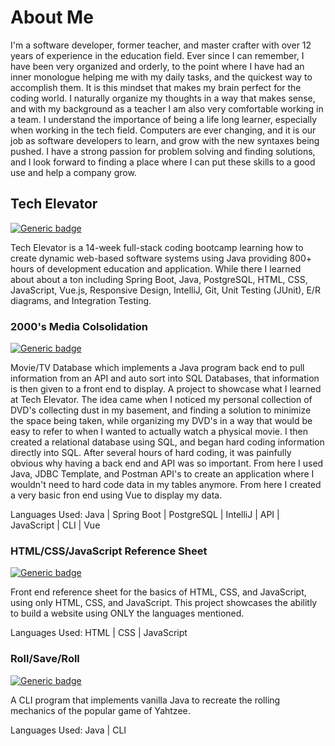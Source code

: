 # About Me

I'm a software developer, former teacher, and master crafter with over 12 years of experience in the education field. Ever since I can remember, I have been very organized and orderly, to the point where I have had an inner monologue helping me with my daily tasks, and the quickest way to accomplish them. It is this mindset that makes my brain perfect for the coding world. I naturally organize my thoughts in a way that makes sense, and with my background as a teacher I am also very comfortable working in a team. I understand the importance of being a life long learner, especially when working in the tech field. Computers are ever changing, and it is our job as software developers to learn, and grow with the new syntaxes being pushed. I have a strong passion for problem solving and finding solutions, and I look forward to finding a place where I can put these skills to a good use and help a company grow.

## Tech Elevator
[![Generic badge](https://img.shields.io/badge/STATUS-COMPLETE-GREEN.svg)](https://shields.io/)

Tech Elevator is a 14-week full-stack coding bootcamp learning how to create dynamic web-based software systems using Java providing 800+ hours of development education and application. While there I learned about about a ton including Spring Boot, Java, PostgreSQL, HTML, CSS, JavaScript, Vue.js, Responsive Design, IntelliJ, Git, Unit Testing (JUnit), E/R diagrams, and Integration Testing.

### 2000's Media Colsolidation
[![Generic badge](https://img.shields.io/badge/STATUS-IN_PROGRESS-red.svg)](https://shields.io/)

Movie/TV Database which implements a Java program back end to pull information from an API and auto sort into SQL Databases, that information is then given to a front end to display.
A project to showcase what I learned at Tech Elevator. The idea came when I noticed my personal collection of DVD's collecting dust in my basement, and finding a solution to minimize the space being taken, while organizing my DVD's in a way that would be easy to refer to when I wanted to actually watch a physical movie. I then created a relational database using SQL, and began hard coding information directly into SQL. After several hours of hard coding, it was painfully obvious why having a back end and API was so important. From here I used Java, JDBC Template, and Postman API's to create an application where I wouldn't need to hard code data in my tables anymore. From here I created a very basic fron end using Vue to display my data.

 Languages Used: Java | Spring Boot | PostgreSQL | IntelliJ | API | JavaScript | CLI | Vue


### HTML/CSS/JavaScript Reference Sheet
[![Generic badge](https://img.shields.io/badge/STATUS-IN_PROGRESS-red.svg)](https://shields.io/)

Front end reference sheet for the basics of HTML, CSS, and JavaScript, using only HTML, CSS, and JavaScript.
This project showcases the abilitly to build a website using ONLY the languages mentioned.

Languages Used: HTML | CSS | JavaScript


### Roll/Save/Roll
[![Generic badge](https://img.shields.io/badge/STATUS-IN_PROGRESS-red.svg)](https://shields.io/)

A CLI program that implements vanilla Java to recreate the rolling mechanics of the popular game of Yahtzee. 

Languages Used: Java | CLI
